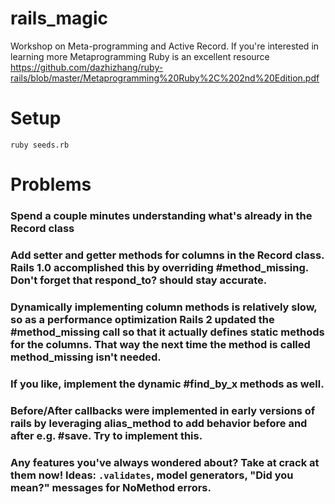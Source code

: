 # rails_magic
Workshop on Meta-programming and Active Record. If you're interested in learning more Metaprogramming Ruby is an excellent resource https://github.com/dazhizhang/ruby-rails/blob/master/Metaprogramming%20Ruby%2C%202nd%20Edition.pdf 

# Setup

`ruby seeds.rb`

# Problems

### Spend a couple minutes understanding what's already in the Record class

### Add setter and getter methods for columns in the Record class. Rails 1.0 accomplished this by overriding #method_missing. Don't forget that respond_to? should stay accurate.

### Dynamically implementing column methods is relatively slow, so as a performance optimization Rails 2 updated the #method_missing call so that it actually defines static methods for the columns. That way the next time the method is called method_missing isn't needed.

### If you like, implement the dynamic #find_by_x methods as well.

### Before/After callbacks were implemented in early versions of rails by leveraging alias_method to add behavior before and after e.g. #save. Try to implement this.

### Any features you've always wondered about? Take at crack at them now! Ideas: `.validates`, model generators, "Did you mean?" messages for NoMethod errors.
